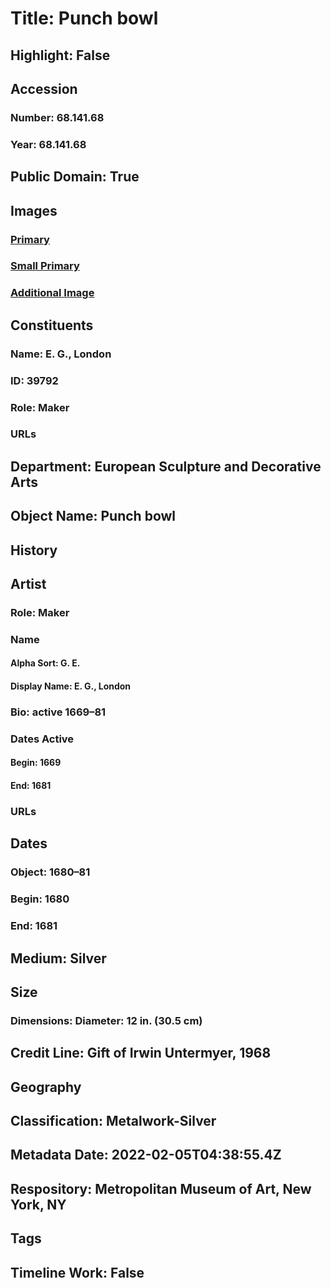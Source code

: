 # Title: Punch bowl
## Highlight: False
## Accession
### Number: 68.141.68
### Year: 68.141.68
## Public Domain: True
## Images
### [Primary](https://images.metmuseum.org/CRDImages/es/original/193448.jpg)
### [Small Primary](https://images.metmuseum.org/CRDImages/es/web-large/193448.jpg)
### [Additional Image](https://images.metmuseum.org/CRDImages/es/original/193449.jpg)
## Constituents
### Name: E. G., London
### ID: 39792
### Role: Maker
### URLs
## Department: European Sculpture and Decorative Arts
## Object Name: Punch bowl
## History
## Artist
### Role: Maker
### Name
#### Alpha Sort: G. E.
#### Display Name: E. G., London
### Bio: active 1669–81
### Dates Active
#### Begin: 1669
#### End: 1681
### URLs
## Dates
### Object: 1680–81
### Begin: 1680
### End: 1681
## Medium: Silver
## Size
### Dimensions: Diameter: 12 in. (30.5 cm)
## Credit Line: Gift of Irwin Untermyer, 1968
## Geography
## Classification: Metalwork-Silver
## Metadata Date: 2022-02-05T04:38:55.4Z
## Respository: Metropolitan Museum of Art, New York, NY
## Tags
## Timeline Work: False